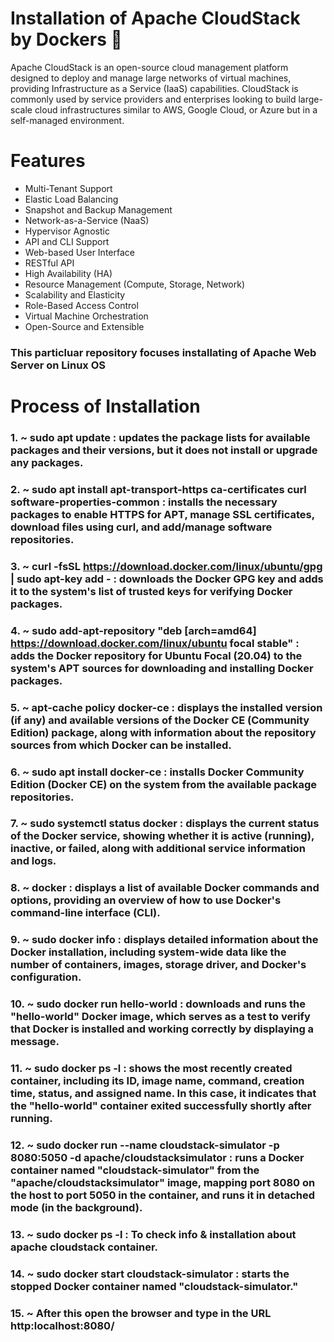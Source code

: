 # Installation of Apache CloudStack by Dockers 🐳

Apache CloudStack is an open-source cloud management platform designed to deploy and manage large networks of virtual machines, providing Infrastructure as a Service (IaaS) capabilities. CloudStack is commonly used by service providers and enterprises looking to build large-scale cloud infrastructures similar to AWS, Google Cloud, or Azure but in a self-managed environment.

# Features
<ul> 
     <li>Multi-Tenant Support</li> 
     <li>Elastic Load Balancing</li>
     <li>Snapshot and Backup Management</li>
     <li>Network-as-a-Service (NaaS)</li>
     <li>Hypervisor Agnostic</li>
     <li>API and CLI Support</li>
     <li>Web-based User Interface</li>
     <li>RESTful API</li>
     <li>High Availability (HA)</li>
     <li>Resource Management (Compute, Storage, Network)</li>
     <li>Scalability and Elasticity</li>
     <li>Role-Based Access Control</li>
     <li>Virtual Machine Orchestration</li>
     <li>Open-Source and Extensible</li>
</ul>

### This particluar repository focuses installating of Apache Web Server on Linux OS

# Process of Installation

### 1. ~ sudo apt update :  updates the package lists for available packages and their versions, but it does not install or upgrade any packages.

### 2. ~ sudo apt install apt-transport-https ca-certificates curl software-properties-common : installs the necessary packages to enable HTTPS for APT, manage SSL certificates, download files using curl, and add/manage software repositories.

### 3. ~ curl -fsSL https://download.docker.com/linux/ubuntu/gpg | sudo apt-key add -  : downloads the Docker GPG key and adds it to the system's list of trusted keys for verifying Docker packages.

### 4. ~ sudo add-apt-repository "deb [arch=amd64] https://download.docker.com/linux/ubuntu focal stable" : adds the Docker repository for Ubuntu Focal (20.04) to the system's APT sources for downloading and installing Docker packages.

### 5. ~ apt-cache policy docker-ce : displays the installed version (if any) and available versions of the Docker CE (Community Edition) package, along with information about the repository sources from which Docker can be installed.

### 6. ~ sudo apt install docker-ce : installs Docker Community Edition (Docker CE) on the system from the available package repositories.

### 7. ~ sudo systemctl status docker : displays the current status of the Docker service, showing whether it is active (running), inactive, or failed, along with additional service information and logs.

### 8. ~ docker : displays a list of available Docker commands and options, providing an overview of how to use Docker's command-line interface (CLI).

### 9. ~ sudo docker info : displays detailed information about the Docker installation, including system-wide data like the number of containers, images, storage driver, and Docker's configuration.

### 10. ~ sudo docker run hello-world : downloads and runs the "hello-world" Docker image, which serves as a test to verify that Docker is installed and working correctly by displaying a message.

### 11. ~ sudo docker ps -l : shows the most recently created container, including its ID, image name, command, creation time, status, and assigned name. In this case, it indicates that the "hello-world" container exited successfully shortly after running.

### 12. ~ sudo docker run --name cloudstack-simulator -p 8080:5050 -d apache/cloudstacksimulator : runs a Docker container named "cloudstack-simulator" from the "apache/cloudstacksimulator" image, mapping port 8080 on the host to port 5050 in the container, and runs it in detached mode (in the background).

### 13. ~ sudo docker ps -l : To check info & installation about apache cloudstack container.

### 14. ~ sudo docker start cloudstack-simulator : starts the stopped Docker container named "cloudstack-simulator." 

### 15. ~ After this open the browser and type in the URL http:localhost:8080/ 
